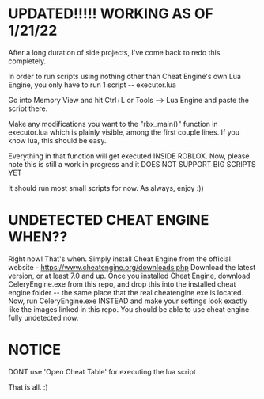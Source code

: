 # UPDATED!!!!! WORKING AS OF 1/21/22

After a long duration of side projects, I've come back to redo this completely.

In order to run scripts using nothing other than Cheat Engine's own Lua Engine,
you only have to run 1 script -- executor.lua

Go into Memory View and hit Ctrl+L or Tools --> Lua Engine
and paste the script there.

Make any modifications you want to the "rbx_main()" function in executor.lua
which is plainly visible, among the first couple lines.
If you know lua, this should be easy.

Everything in that function will get executed INSIDE ROBLOX.
Now, please note this is still a work in progress and it DOES NOT SUPPORT BIG SCRIPTS YET

It should run most small scripts for now.
As always, enjoy :))



# UNDETECTED CHEAT ENGINE WHEN??

Right now! That's when.
Simply install Cheat Engine from the official website - https://www.cheatengine.org/downloads.php
Download the latest version, or at least 7.0 and up.
Once you installed Cheat Engine, download CeleryEngine.exe from this repo, and drop this into the installed cheat engine folder -- the same place that the real cheatengine exe is located.
Now, run CeleryEngine.exe INSTEAD and make your settings look exactly like the images linked in this repo.
You should be able to use cheat engine fully undetected now.

# NOTICE

DONT use 'Open Cheat Table' for executing the lua script

That is all. :)

